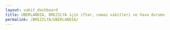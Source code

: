 ```yaml
---
layout: vakit_dashboard
title: UBERLANDIA, BREZILYA için iftar, namaz vakitleri ve hava durumu - ilçe/eyalet seç
permalink: /BREZILYA/UBERLANDIA/
---
```


<script type="text/javascript">
  var GLOBAL_COUNTRY = 'BREZILYA';
  var GLOBAL_CITY = 'UBERLANDIA';
  var GLOBAL_STATE = '';
  var lat = 72;
  var lon = 21;
</script>
